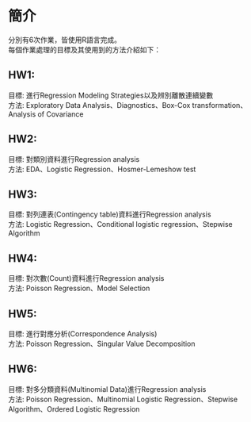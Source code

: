 # 簡介  

分別有6次作業，皆使用R語言完成。  
每個作業處理的目標及其使用到的方法介紹如下：  

## HW1:  
目標: 進行Regression Modeling Strategies以及辨別離散連續變數  
方法: Exploratory Data Analysis、Diagnostics、Box-Cox transformation、Analysis of Covariance

## HW2:  
目標: 對類別資料進行Regression analysis  
方法: EDA、Logistic Regression、Hosmer-Lemeshow test

## HW3:  
目標: 對列連表(Contingency table)資料進行Regression analysis  
方法: Logistic Regression、Conditional logistic regression、Stepwise Algorithm

## HW4:  
目標: 對次數(Count)資料進行Regression analysis  
方法: Poisson Regression、Model Selection

## HW5:  
目標: 進行對應分析(Correspondence Analysis)  
方法: Poisson Regression、Singular Value Decomposition

## HW6:  
目標: 對多分類資料(Multinomial Data)進行Regression analysis  
方法: Poisson Regression、Multinomial Logistic Regression、Stepwise Algorithm、Ordered Logistic Regression

